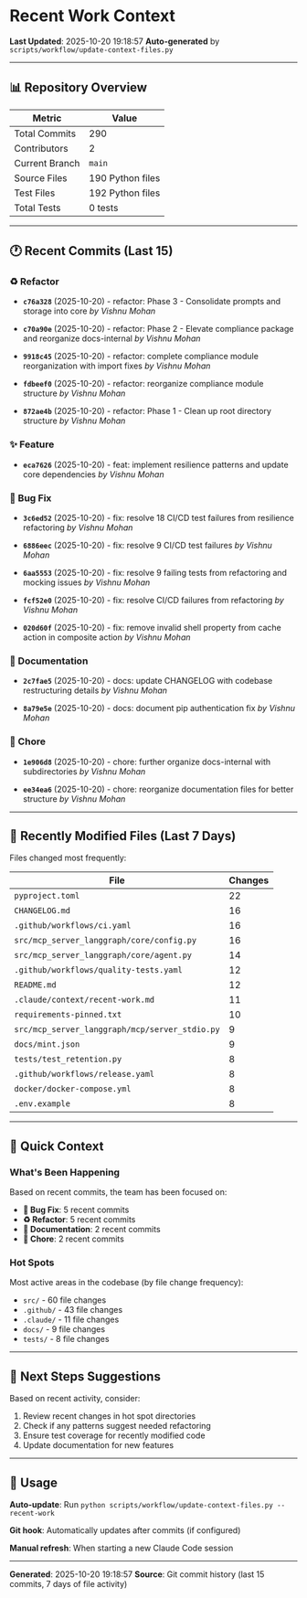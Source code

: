 # Recent Work Context

**Last Updated**: 2025-10-20 19:18:57
**Auto-generated** by `scripts/workflow/update-context-files.py`

---

## 📊 Repository Overview

| Metric | Value |
|--------|-------|
| Total Commits | 290 |
| Contributors | 2 |
| Current Branch | `main` |
| Source Files | 190 Python files |
| Test Files | 192 Python files |
| Total Tests | 0 tests |

---

## 🕐 Recent Commits (Last 15)


### ♻️  Refactor

- **`c76a328`** (2025-10-20) - refactor: Phase 3 - Consolidate prompts and storage into core
  _by Vishnu Mohan_

- **`c70a90e`** (2025-10-20) - refactor: Phase 2 - Elevate compliance package and reorganize docs-internal
  _by Vishnu Mohan_

- **`9918c45`** (2025-10-20) - refactor: complete compliance module reorganization with import fixes
  _by Vishnu Mohan_

- **`fdbeef0`** (2025-10-20) - refactor: reorganize compliance module structure
  _by Vishnu Mohan_

- **`872ae4b`** (2025-10-20) - refactor: Phase 1 - Clean up root directory structure
  _by Vishnu Mohan_


### ✨ Feature

- **`eca7626`** (2025-10-20) - feat: implement resilience patterns and update core dependencies
  _by Vishnu Mohan_


### 🐛 Bug Fix

- **`3c6ed52`** (2025-10-20) - fix: resolve 18 CI/CD test failures from resilience refactoring
  _by Vishnu Mohan_

- **`6886eec`** (2025-10-20) - fix: resolve 9 CI/CD test failures
  _by Vishnu Mohan_

- **`6aa5553`** (2025-10-20) - fix: resolve 9 failing tests from refactoring and mocking issues
  _by Vishnu Mohan_

- **`fcf52e0`** (2025-10-20) - fix: resolve CI/CD failures from refactoring
  _by Vishnu Mohan_

- **`020d60f`** (2025-10-20) - fix: remove invalid shell property from cache action in composite action
  _by Vishnu Mohan_


### 📝 Documentation

- **`2c7fae5`** (2025-10-20) - docs: update CHANGELOG with codebase restructuring details
  _by Vishnu Mohan_

- **`8a79e5e`** (2025-10-20) - docs: document pip authentication fix
  _by Vishnu Mohan_


### 🔧 Chore

- **`1e906d8`** (2025-10-20) - chore: further organize docs-internal with subdirectories
  _by Vishnu Mohan_

- **`ee34ea6`** (2025-10-20) - chore: reorganize documentation files for better structure
  _by Vishnu Mohan_

---

## 📁 Recently Modified Files (Last 7 Days)

Files changed most frequently:

| File | Changes |
|------|---------|
| `pyproject.toml` | 22 |
| `CHANGELOG.md` | 16 |
| `.github/workflows/ci.yaml` | 16 |
| `src/mcp_server_langgraph/core/config.py` | 16 |
| `src/mcp_server_langgraph/core/agent.py` | 14 |
| `.github/workflows/quality-tests.yaml` | 12 |
| `README.md` | 12 |
| `.claude/context/recent-work.md` | 11 |
| `requirements-pinned.txt` | 10 |
| `src/mcp_server_langgraph/mcp/server_stdio.py` | 9 |
| `docs/mint.json` | 9 |
| `tests/test_retention.py` | 8 |
| `.github/workflows/release.yaml` | 8 |
| `docker/docker-compose.yml` | 8 |
| `.env.example` | 8 |


---

## 🎯 Quick Context

### What's Been Happening

Based on recent commits, the team has been focused on:

- **🐛 Bug Fix**: 5 recent commits
- **♻️  Refactor**: 5 recent commits
- **📝 Documentation**: 2 recent commits
- **🔧 Chore**: 2 recent commits


### Hot Spots

Most active areas in the codebase (by file change frequency):

- `src/` - 60 file changes
- `.github/` - 43 file changes
- `.claude/` - 11 file changes
- `docs/` - 9 file changes
- `tests/` - 8 file changes


---

## 🔄 Next Steps Suggestions

Based on recent activity, consider:

1. Review recent changes in hot spot directories
2. Check if any patterns suggest needed refactoring
3. Ensure test coverage for recently modified code
4. Update documentation for new features

---

## 📝 Usage

**Auto-update**: Run `python scripts/workflow/update-context-files.py --recent-work`

**Git hook**: Automatically updates after commits (if configured)

**Manual refresh**: When starting a new Claude Code session

---

**Generated**: 2025-10-20 19:18:57
**Source**: Git commit history (last 15 commits, 7 days of file activity)
